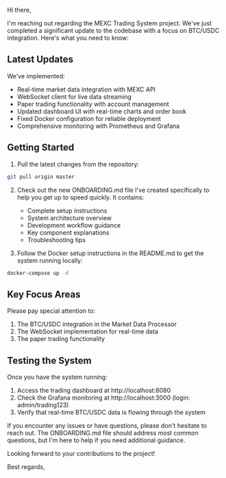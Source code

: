 Hi there,

I'm reaching out regarding the MEXC Trading System project. We've just completed a significant update to the codebase with a focus on BTC/USDC integration. Here's what you need to know:

## Latest Updates

We've implemented:
- Real-time market data integration with MEXC API
- WebSocket client for live data streaming
- Paper trading functionality with account management
- Updated dashboard UI with real-time charts and order book
- Fixed Docker configuration for reliable deployment
- Comprehensive monitoring with Prometheus and Grafana

## Getting Started

1. Pull the latest changes from the repository:
```bash
git pull origin master
```

2. Check out the new ONBOARDING.md file I've created specifically to help you get up to speed quickly. It contains:
   - Complete setup instructions
   - System architecture overview
   - Development workflow guidance
   - Key component explanations
   - Troubleshooting tips

3. Follow the Docker setup instructions in the README.md to get the system running locally:
```bash
docker-compose up -d
```

## Key Focus Areas

Please pay special attention to:
1. The BTC/USDC integration in the Market Data Processor
2. The WebSocket implementation for real-time data
3. The paper trading functionality

## Testing the System

Once you have the system running:
1. Access the trading dashboard at http://localhost:8080
2. Check the Grafana monitoring at http://localhost:3000 (login: admin/trading123)
3. Verify that real-time BTC/USDC data is flowing through the system

If you encounter any issues or have questions, please don't hesitate to reach out. The ONBOARDING.md file should address most common questions, but I'm here to help if you need additional guidance.

Looking forward to your contributions to the project!

Best regards,
